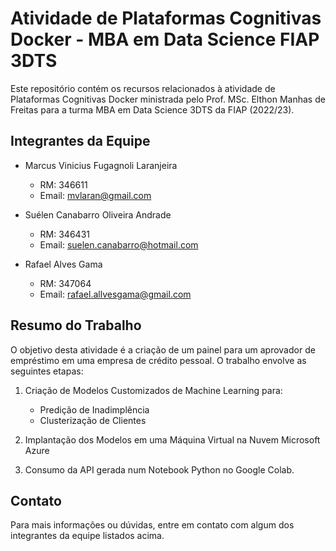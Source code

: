 # Atividade de Plataformas Cognitivas Docker - MBA em Data Science FIAP 3DTS

Este repositório contém os recursos relacionados à atividade de Plataformas Cognitivas Docker ministrada pelo Prof. MSc. Elthon Manhas de Freitas para a turma MBA em Data Science 3DTS da FIAP (2022/23).

## Integrantes da Equipe
- Marcus Vinicius Fugagnoli Laranjeira
  - RM: 346611
  - Email: mvlaran@gmail.com

- Suélen Canabarro Oliveira Andrade
  - RM: 346431
  - Email: suelen.canabarro@hotmail.com

- Rafael Alves Gama
  - RM: 347064
  - Email: rafael.allvesgama@gmail.com

## Resumo do Trabalho
O objetivo desta atividade é a criação de um painel para um aprovador de empréstimo em uma empresa de crédito pessoal. O trabalho envolve as seguintes etapas:

1. Criação de Modelos Customizados de Machine Learning para:
   - Predição de Inadimplência
   - Clusterização de Clientes

2. Implantação dos Modelos em uma Máquina Virtual na Nuvem Microsoft Azure

3. Consumo da API gerada num Notebook Python no Google Colab.
   
## Contato
Para mais informações ou dúvidas, entre em contato com algum dos integrantes da equipe listados acima.

